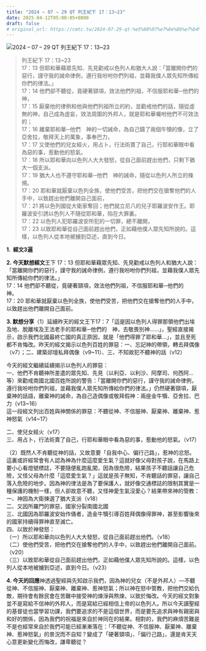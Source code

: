```yaml
---
title: "2024 – 07 – 29 QT 列王紀下 17：13~23"
date: 2025-04-12T05:00:05+0800
draft: false
# original_url: https://cmtc.tw/2024-07-29-qt-%e5%88%97%e7%8e%8b%e7%b4%80%e4%b8%8b-17%ef%bc%9a1323
---
```


![2024 – 07 – 29 QT 列王紀下 17：13\~23](/images/qt.jpg  "2024 – 07 – 29 QT 列王紀下 17：13\~23")

> 列王紀下 17：13\~23  
> 17：13 但耶和華藉眾先知、先見勸戒以色列人和猶大人說：「當離開你們的惡行，謹守我的誡命律例，遵行我吩咐你們列祖，並藉我僕人眾先知所傳給你們的律法。」  
> 17：14 他們卻不聽從，竟硬著頸項，效法他們列祖，不信服耶和華─他們的　神，  
> 17：15 厭棄他的律例和他與他們列祖所立的約，並勸戒他們的話，隨從虛無的神，自己成為虛妄，效法周圍的外邦人，就是耶和華囑咐他們不可效法的；  
> 17：16 離棄耶和華─他們　神的一切誡命，為自己鑄了兩個牛犢的像，立了亞舍拉，敬拜天上的萬象，事奉巴力，  
> 17：17 又使他們的兒女經火，用占卜，行法術賣了自己，行耶和華眼中看為惡的事，惹動他的怒氣。  
> 17：18 所以耶和華向以色列人大大發怒，從自己面前趕出他們，只剩下猶大一個支派。  
> 17：19 猶大人也不遵守耶和華─他們　神的誡命，隨從以色列人所立的條規。  
> 17：20 耶和華就厭棄以色列全族，使他們受苦，把他們交在搶奪他們的人手中，以致趕出他們離開自己面前，  
> 17：21 將以色列國從大衛家奪回；他們就立尼八的兒子耶羅波安作王。耶羅波安引誘以色列人不隨從耶和華，陷在大罪裏。  
> 17：22 以色列人犯耶羅波安所犯的一切罪，總不離開，  
> 17：23 以致耶和華從自己面前趕出他們，正如藉他僕人眾先知所說的。這樣，以色列人從本地被擄到亞述，直到今日。

**1.  經文3遍**

**2. 今天默想經文**王下 17：13 但耶和華藉眾先知、先見勸戒以色列人和猶大人說：「當離開你們的惡行，謹守我的誡命律例，遵行我吩咐你們列祖，並藉我僕人眾先知所傳給你們的律法。」  
17：14 他們卻不聽從，竟硬著頸項，效法他們列祖，不信服耶和華─他們的　神。  
17：20 耶和華就厭棄以色列全族，使他們受苦，把他們交在搶奪他們的人手中，以致趕出他們離開自己面前。

**3. 默想分享**（1）延續昨天的經文王下17：7「這是因以色列人得罪那領他們出埃及地、脫離埃及王法老手的耶和華─他們的　神，去敬畏別神……」，聖經直接揭示，啟示我們北國最終亡國的真正原因，就是「他們得罪了耶和華…」，並且至死都不肯悔改。昨天的經文揭示以色列百姓的罪惡：一、忘記神的帶領，轉去拜偶像（v7）；二、建築邱壇私拜偶像（v9\~11）、三、不知故犯不聽神的話（v12）

今天的經文繼續延續揭示以色列人的罪惡：  
一、他們不肯聽神所差遣的眾先知、先見（以利亞、以利沙、阿摩司、何西阿…等）來勸戒南國北國百姓所說的警告：「當離開你們的惡行，謹守我的誡命律例，遵行我吩咐你們列祖，並藉我僕人眾先知所傳給你們的律法。」仍然硬著頸項，厭棄神的話語，離棄神的誡命，為自己造偶像或敬拜假神：兩座金牛犢、亞舍拉、巴力（v13\~16）  
這一段經文列出百姓與神關係的罪惡：不聽從神、不信服神、厭棄神、離棄神、惹神怒氣（v14\~17）

二、使兒女經火（v17）  
三、用占卜，行法術賣了自己，行耶和華眼中看為惡的事，惹動他的怒氣。（v17）

（2）既然人不肯聽從神的話，又故意要「自我中心、偏行己路」，惹神的忿怒。這裏或許經常會有人認為神為什麼這麼愛生氣？這就好像父母對孩子說，在馬路上要小心看燈號標誌，不要隨便亂跑亂闖，因為很危險，結果孩子不聽話讓自己危險，又怪父母為什麼「這麼愛生氣？」這就是孩子無知，不肯聽話的罪惡，讓自己落入危險的地步。因為神的律法是為了要保護人，就好像交通標誌的限制其實是一種保護的機制一樣，但人卻故意不聽，又怪神愛生氣沒愛心？結果帶來神的管教：  
一、神因為大衛揀選了猶大支派（v18）  
二、又因所羅門的罪惡，國家分裂南國北國  
三、北國因為耶羅波安始作俑者，造金牛犢引導百姓拜偶像得罪神，甚至影響後來的國家持續得罪神直至滅亡。  
四、以致於神發怒：  
（一）所以耶和華向以色列人大大發怒，從自己面前趕出他們。（v18）  
（二）使他們受苦，把他們交在搶奪他們的人手中，以致趕出他們離開自己面前。（v20）  
（三）以致耶和華從自己面前趕出他們，正如藉他僕人眾先知所說的。這樣，以色列人從本地被擄到亞述，直到今日。（v23）

**4. 今天的回應**神透過聖經與先知啟示我們，因為神的兒女（不是外邦人）—不聽從神、不信服神、厭棄神、離棄神、惹神怒氣；所以神在怒中管教，把他們交給仇敵，期待會有餘民會在苦難中接受神的煉淨與熬煉，以致於悔改。今天的經文對象並不是寫給不信神的外邦人，而是寫給已經相信上帝的以色列人。所以今天讀聖經的基督徒也當學習功課，我們要追求的不是這個世界，而是要先追求與神有親密與和好的關係，因為我們的祝福是來自於神同在的結果。相對的，我們的麻煩苦難是不是也經常來自於我們可能已經漸漸落在：「不聽從神、不信服神、厭棄神、離棄神、惹神怒氣」的景況而不自知？變成了「硬著頸項」、「偏行己路」，還是肯天天心意更新變化而悔改，謙卑聽從？